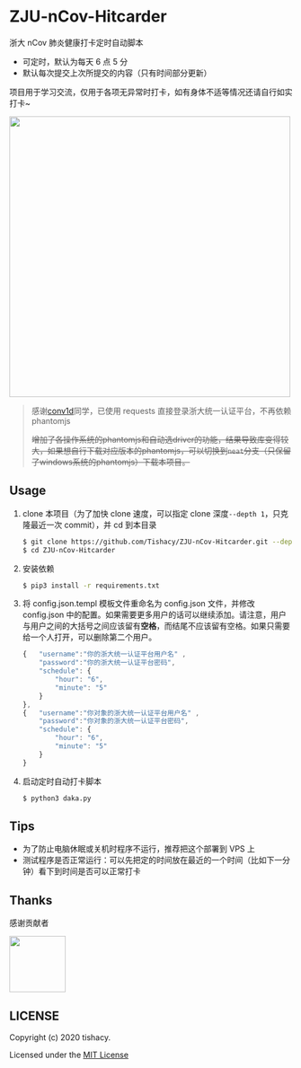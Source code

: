 # ZJU-nCov-Hitcarder

浙大 nCov 肺炎健康打卡定时自动脚本

 - 可定时，默认为每天 6 点 5 分
 - 默认每次提交上次所提交的内容（只有时间部分更新）

 项目用于学习交流，仅用于各项无异常时打卡，如有身体不适等情况还请自行如实打卡~

<img src="https://github.com/Tishacy/ZJU-nCov-Hitcarder/raw/master/demo.png" width="500px"/>

> 感谢[conv1d](https://github.com/conv1d)同学，已使用 requests 直接登录浙大统一认证平台，不再依赖phantomjs
>
> ~~增加了各操作系统的phantomjs和自动选driver的功能，结果导致库变得较大，如果想自行下载对应版本的phantomjs，可以切换到`neat`分支（只保留了windows系统的phantomjs）下载本项目。~~

## Usage

1. clone 本项目（为了加快 clone 速度，可以指定 clone 深度`--depth 1`，只克隆最近一次 commit），并 cd 到本目录
    ```bash
    $ git clone https://github.com/Tishacy/ZJU-nCov-Hitcarder.git --depth 1
    $ cd ZJU-nCov-Hitcarder
    ```
    
2. 安装依赖

    ```bash
    $ pip3 install -r requirements.txt
    ```

3. 将 config.json.templ 模板文件重命名为 config.json 文件，并修改 config.json 中的配置。如果需要更多用户的话可以继续添加。请注意，用户与用户之间的大括号之间应该留有**空格**，而结尾不应该留有空格。如果只需要给一个人打开，可以删除第二个用户。
  
    ```javascript
    {   "username":"你的浙大统一认证平台用户名" , 
        "password":"你的浙大统一认证平台密码",
        "schedule": {
            "hour": "6",
            "minute": "5"
        } 
    },
    {   "username":"你对象的浙大统一认证平台用户名" , 
        "password":"你对象的浙大统一认证平台密码",
        "schedule": {
            "hour": "6",
            "minute": "5"
        } 
    }
    ```

4. 启动定时自动打卡脚本

   ```bash
   $ python3 daka.py
   ```


## Tips

- 为了防止电脑休眠或关机时程序不运行，推荐把这个部署到 VPS 上
- 测试程序是否正常运行：可以先把定的时间放在最近的一个时间（比如下一分钟）看下到时间是否可以正常打卡


## Thanks

感谢贡献者

<a href="https://github.com/conv1d"><img src="https://avatars2.githubusercontent.com/u/24759956" width="100px" height="100px"></a>


## LICENSE

Copyright (c) 2020 tishacy.

Licensed under the [MIT License](https://github.com/Tishacy/ZJU-nCov-Hitcarder/blob/master/LICENSE)



